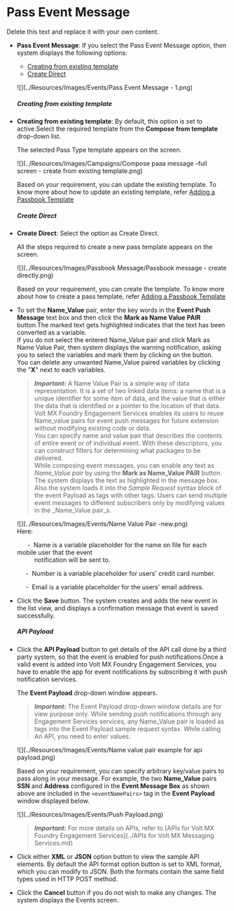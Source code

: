                            

Pass Event Message
==================

Delete this text and replace it with your own content.

*   **Pass Event Message**: If you select the Pass Event Message option, then system displays the following options:
    
    *   [Creating from existing template](#creating-from-existing-template)
    *   [Create Direct](#create-direct)
    
    ![](../Resources/Images/Events/Pass Event Message - 1.png)
    
    ##### Creating from existing template
    
*   **Creating from existing template**: By default, this option is set to active.Select the required template from the **Compose from template** drop-down list.
    
    The selected Pass Type template appears on the screen.
    
    ![](../Resources/Images/Campaigns/Compose paaa message -full screen - create from existing template.png)
    
    Based on your requirement, you can update the existing template. To know more about how to update an existing template, refer [Adding a Passbook Template](../PassBook_Template/Passbook_Template.md#dding_a_Passbook_Template)
    
    ##### Create Direct
    
*   **Create Direct**: Select the option as Create Direct.
    
    All the steps required to create a new pass template appears on the screen.
    
    ![](../Resources/Images/Passbook Message/Passbook message - create directly.png)
    
    Based on your requirement, you can create the template. To know more about how to create a pass template, refer [Adding a Passbook Template](../PassBook_Template/Passbook_Template.md#dding_a_Passbook_Template)
    
*   To set the **Name\_Value** pair, enter the key words in the **Event Push Message** text box and then click the **Mark as Name Value PAIR** button.The marked text gets highlighted indicates that the text has been converted as a variable.  
    If you do not select the entered Name\_Value pair and click Mark as Name Value Pair, then system displays the warning notification, asking you to select the variables and mark them by clicking on the button.  
    You can delete any unwanted Name\_Value paired variables by clicking the "**X**" next to each variables.  
    
    > **_Important:_** A Name Value Pair is a simple way of data representation. It is a set of two linked data items: a name that is a unique identifier for some item of data, and the value that is either the data that is identified or a pointer to the location of that data. Volt MX Foundry Engagement Services enables its users to reuse Name\_value pairs for event push messages for future extension without modifying existing code or data.  
    You can specify name and value pair that describes the contents of entire event or of individual event. With these descriptors, you can construct filters for determining what packages to be delivered.  
    While composing event messages, you can enable any text as _Name\_Value pair_ by using the **Mark as Name\_Value PAIR** button. The system displays the text as highlighted in the message box. Also the system loads it into the _Sample Request_ syntax block of the event Payload as tags with other tags. Users can send multiple event messages to different subscribers only by modifying values in the _Name\_Value pair_s.  
      
    ![](../Resources/Images/Events/Name Value Pair -new.png)  
    Here:  
      
          -  Name is a variable placeholder for the name on file for each mobile user that the event     
              notification will be sent to.  
      
         -  Number is a variable placeholder for users' credit card number.  
      
         -  Email is a variable placeholder for the users' email address.  
    
*   Click the **Save** button. The system creates and adds the new event in the list view, and displays a confirmation message that event is saved successfully.
    
    ##### **API Payload**
    
*   Click the **API Payload** button to get details of the API call done by a third party system, so that the event is enabled for push notifications.Once a valid event is added into Volt MX Foundry Engagement Services, you have to enable the app for event notifications by subscribing it with push notification services.
    
    The **Event Payload** drop-down window appears.
    
    > **_Important:_** The Event Payload drop-down window details are for view purpose only. While sending push notifications through any Engagement Services services, any Name\_Value pair is loaded as tags into the Event Payload sample request syntax. While calling An API, you need to enter values.
    
    ![](../Resources/Images/Events/Name value pair example for api payload.png)
    
    Based on your requirement, you can specify arbitrary key/value pairs to pass along in your message. For example, the two **Name\_Value** pairs **SSN** and **Address** configured in the **Event Message Box** as shown above are included in the `<eventNamePairs>` tag in the **Event Payload** window displayed below.
    
    ![](../Resources/Images/Events/Push Payload.png)
    
    > **_Important:_** For more details on APIs, refer to [APIs for Volt MX Foundry Engagement Services](../APIs for Volt MX Messaging Services.md)
    
*   Click either **XML** or **JSON** option button to view the sample API elements. By default the API format option button is set to XML format, which you can modify to JSON. Both the formats contain the same field types used in HTTP POST method.
*   Click the **Cancel** button if you do not wish to make any changes. The system displays the Events screen.
